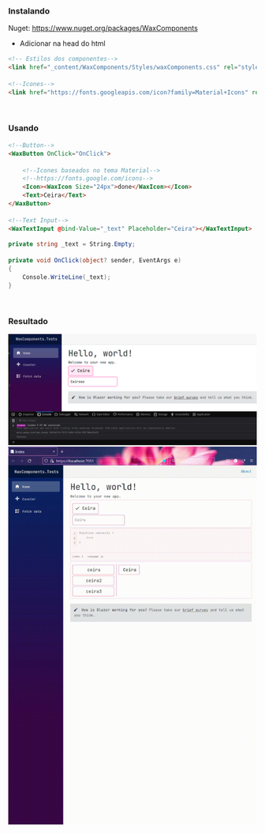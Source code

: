 ### Instalando

Nuget: https://www.nuget.org/packages/WaxComponents

- Adicionar na head do html
```html
<!-- Estilos dos componentes-->
<link href="_content/WaxComponents/Styles/waxComponents.css" rel="stylesheet">

<!--Icones-->
<link href="https://fonts.googleapis.com/icon?family=Material+Icons" rel="stylesheet">
```

<br/>

### Usando

```html
<!--Button-->
<WaxButton OnClick="OnClick">
    
    <!--Icones baseados no tema Material-->
    <!--https://fonts.google.com/icons-->
    <Icon><WaxIcon Size="24px">done</WaxIcon></Icon>
    <Text>Ceira</Text>
</WaxButton>

<!--Text Input-->
<WaxTextInput @bind-Value="_text" Placeholder="Ceira"></WaxTextInput>
```

```c#
private string _text = String.Empty;

private void OnClick(object? sender, EventArgs e)
{
    Console.WriteLine(_text);
}
```

<br/>

### Resultado
![sample](Assets/sample.png)
![sample](Assets/sample.gif)